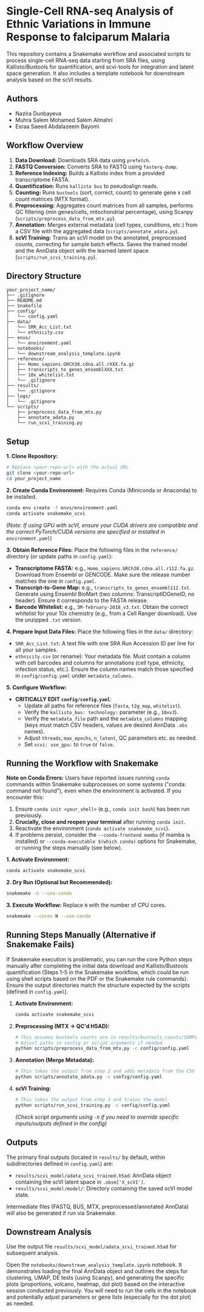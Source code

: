 # Single-Cell RNA-seq Analysis of Ethnic Variations in Immune Response to falciparum Malaria

This repository contains a Snakemake workflow and associated scripts to process single-cell RNA-seq data starting from SRA files, using Kallisto/Bustools for quantification, and scvi-tools for integration and latent space generation. It also includes a template notebook for downstream analysis based on the scVI results.

## Authors

* Nazira Dunbayeva
* Muhra Salem Mohamed Salem Almahri
* Esraa Saeed Abdalazeem Bayomi


## Workflow Overview

1.  **Data Download:** Downloads SRA data using `prefetch`.
2.  **FASTQ Conversion:** Converts SRA to FASTQ using `fasterq-dump`.
3.  **Reference Indexing:** Builds a Kallisto index from a provided transcriptome FASTA.
4.  **Quantification:** Runs `kallisto bus` to pseudoalign reads.
5.  **Counting:** Runs `bustools` (sort, correct, count) to generate gene x cell count matrices (MTX format).
6.  **Preprocessing:** Aggregates count matrices from all samples, performs QC filtering (min genes/cells, mitochondrial percentage), using Scanpy (`scripts/preprocess_data_from_mtx.py`).
7.  **Annotation:** Merges external metadata (cell types, conditions, etc.) from a CSV file with the aggregated data (`scripts/annotate_adata.py`).
8.  **scVI Training:** Trains an scVI model on the annotated, preprocessed counts, correcting for sample batch effects. Saves the trained model and the AnnData object with the learned latent space (`scripts/run_scvi_training.py`).

## Directory Structure

```
your_project_name/
├── .gitignore
├── README.md
├── Snakefile
├── config/
│   └── config.yaml
├── data/
│   └── SRR_Acc_List.txt        
│   └── ethnicity.csv            
├── envs/
│   └── environment.yaml
├── notebooks/
│   └── downstream_analysis_template.ipynb
├── reference/                  
│   ├── Homo_sapiens.GRCh38.cdna.all.rXXX.fa.gz
│   ├── transcripts_to_genes_ensemblXXX.txt
│   └── 10x_whitelist.txt
│   └── .gitignore
├── results/                     
│   └── .gitignore
├── logs/                        
│   └── .gitignore
└── scripts/
    ├── preprocess_data_from_mtx.py
    ├── annotate_adata.py
    └── run_scvi_training.py
```

## Setup

**1. Clone Repository:**
```bash
# Replace <your-repo-url> with the actual URL
git clone <your-repo-url>
cd your_project_name
```

**2. Create Conda Environment:**
Requires Conda (Miniconda or Anaconda) to be installed.
```bash
conda env create -f envs/environment.yaml
conda activate snakemake_scvi
```
*(Note: If using GPU with scVI, ensure your CUDA drivers are compatible and the correct PyTorch/CUDA versions are specified or installed in `environment.yaml`)*

**3. Obtain Reference Files:**
Place the following files in the `reference/` directory (or update paths in `config.yaml`):
* **Transcriptome FASTA:** e.g., `Homo_sapiens.GRCh38.cdna.all.r112.fa.gz`. Download from Ensembl or GENCODE. Make sure the release number matches the one in `config.yaml`.
* **Transcript-to-Gene Map:** e.g., `transcripts_to_genes_ensembl112.txt`. Generate using Ensembl BioMart (two columns: TranscriptID<TAB>GeneID, no header). Ensure it corresponds to the FASTA release.
* **Barcode Whitelist:** e.g., `3M-february-2018_v3.txt`. Obtain the correct whitelist for your 10x chemistry (e.g., from a Cell Ranger download). Use the unzipped `.txt` version.

**4. Prepare Input Data Files:**
Place the following files in the `data/` directory:
* `SRR_Acc_List.txt`: A text file with one SRA Run Accession ID per line for all your samples.
* `ethnicity.csv` (or rename): Your metadata file. Must contain a column with cell barcodes and columns for annotations (cell type, ethnicity, infection status, etc.). Ensure the column names match those specified in `config/config.yaml` under `metadata_columns`.

**5. Configure Workflow:**
* **CRITICALLY EDIT `config/config.yaml`**:
    * Update all paths for reference files (`fasta`, `t2g_map`, `whitelist`).
    * Verify the `kallisto_bus: technology:` parameter (e.g., `10xv3`).
    * Verify the `metadata_file` path and the `metadata_columns` mapping (keys must match CSV headers, values are desired AnnData `.obs` names).
    * Adjust `threads`, `max_epochs`, `n_latent`, QC parameters etc. as needed.
    * Set `scvi: use_gpu:` to `true` or `false`.

## Running the Workflow with Snakemake

**Note on Conda Errors:** Users have reported issues running `conda` commands within Snakemake subprocesses on some systems ("conda: command not found"), even when the environment is activated. If you encounter this:
1.  Ensure `conda init <your_shell>` (e.g., `conda init bash`) has been run previously.
2.  **Crucially, close and reopen your terminal** after running `conda init`.
3.  Reactivate the environment (`conda activate snakemake_scvi`).
4.  If problems persist, consider the `--conda-frontend mamba` (if mamba is installed) or `--conda-executable $(which conda)` options for Snakemake, or running the steps manually (see below).

**1. Activate Environment:**
```bash
conda activate snakemake_scvi
```

**2. Dry Run (Optional but Recommended):**
```bash
snakemake -n --use-conda
```

**3. Execute Workflow:**
Replace `N` with the number of CPU cores.
```bash
snakemake --cores N --use-conda
```

## Running Steps Manually (Alternative if Snakemake Fails)

If Snakemake execution is problematic, you can run the core Python steps manually after completing the initial data download and Kallisto/Bustools quantification (Steps 1-5 in the Snakemake workflow, which could be run using shell scripts based on the PDF or the Snakemake rule commands). Ensure the output directories match the structure expected by the scripts (defined in `config.yaml`).

1.  **Activate Environment:**
    ```bash
    conda activate snakemake_scvi
    ```
2.  **Preprocessing (MTX -> QC'd H5AD):**
    ```bash
    # This assumes bustools counts are in results/bustools_counts/SAMPLE_ID/
    # Adjust paths in config or script arguments if needed
    python scripts/preprocess_data_from_mtx.py -c config/config.yaml
    ```
3.  **Annotation (Merge Metadata):**
    ```bash
    # This takes the output from step 2 and adds metadata from the CSV
    python scripts/annotate_adata.py -c config/config.yaml
    ```
4.  **scVI Training:**
    ```bash
    # This takes the output from step 3 and trains the model
    python scripts/run_scvi_training.py -c config/config.yaml
    ```
    *(Check script arguments using `-h` if you need to override specific inputs/outputs defined in the config)*

## Outputs

The primary final outputs (located in `results/` by default, within subdirectories defined in `config.yaml`) are:

* `results/scvi_model/adata_scvi_trained.h5ad`: AnnData object containing the scVI latent space in `.obsm['X_scVI']`.
* `results/scvi_model/model/`: Directory containing the saved scVI model state.

Intermediate files (FASTQ, BUS, MTX, preprocessed/annotated AnnData) will also be generated if run via Snakemake.

## Downstream Analysis

Use the output file `results/scvi_model/adata_scvi_trained.h5ad` for subsequent analysis.

Open the `notebooks/downstream_analysis_template.ipynb` notebook. It demonstrates loading the final AnnData object and outlines the steps for clustering, UMAP, DE tests (using Scanpy), and generating the specific plots (proportions, volcano, heatmap, dot plot) based on the interactive session conducted previously. You will need to run the cells in the notebook and potentially adjust parameters or gene lists (especially for the dot plot) as needed.


